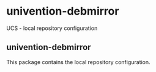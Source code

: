 # univention-debmirror
UCS - local repository configuration

## univention-debmirror
This package contains the local repository configuration.
